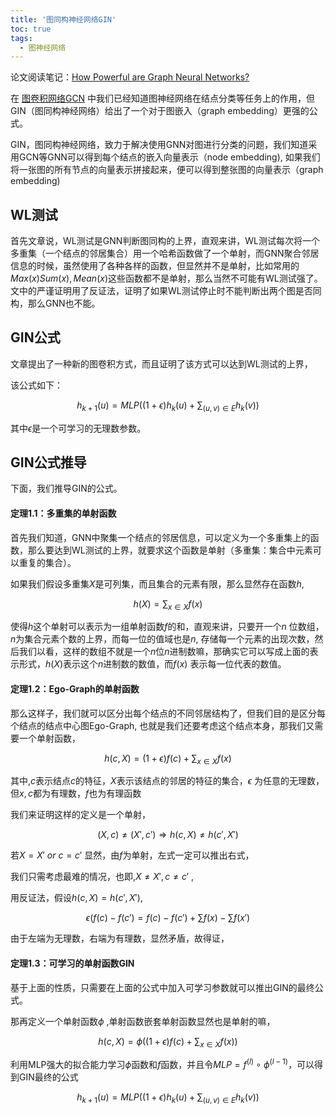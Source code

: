 ```yaml
---
title: '图同构神经网络GIN'
toc: true
tags: 
  - 图神经网络
---
```




论文阅读笔记：[How Powerful are Graph Neural Networks?](https://arxiv.org/abs/1810.00826v3)

在 [图卷积网络GCN](https://truenobility303.github.io/GCN) 中我们已经知道图神经网络在结点分类等任务上的作用，但GIN（图同构神经网络）给出了一个对于图嵌入（graph embedding）更强的公式。

GIN，图同构神经网络，致力于解决使用GNN对图进行分类的问题，我们知道采用GCN等GNN可以得到每个结点的嵌入向量表示（node embedding), 如果我们将一张图的所有节点的向量表示拼接起来，便可以得到整张图的向量表示（graph embedding)



## WL测试



首先文章说，WL测试是GNN判断图同构的上界，直观来讲，WL测试每次将一个多重集（一个结点的邻居集合）用一个哈希函数做了一个单射，而GNN聚合邻居信息的时候，虽然使用了各种各样的函数，但显然并不是单射，比如常用的$Max(x)Sum(x),Mean(x)$这些函数都不是单射，那么当然不可能有WL测试强了。文中的严谨证明用了反证法，证明了如果WL测试停止时不能判断出两个图是否同构，那么GNN也不能。



## GIN公式

文章提出了一种新的图卷积方式，而且证明了该方式可以达到WL测试的上界，

该公式如下：


$$
h_{k+1}(u) = MLP((1+\epsilon) h_k(u) + \sum_{(u,v) \in E} h_k(v))
$$


其中$\epsilon$是一个可学习的无理数参数。



## GIN公式推导

下面，我们推导GIN的公式。

#### 定理1.1：多重集的单射函数



首先我们知道，GNN中聚集一个结点的邻居信息，可以定义为一个多重集上的函数，那么要达到WL测试的上界，就要求这个函数是单射（多重集：集合中元素可以重复的集合）。

如果我们假设多重集$X$是可列集，而且集合的元素有限，那么显然存在函数$h$,


$$
h(X) = \sum_{x\in X} f(x)
$$


使得$h$这个单射可以表示为一组单射函数$f$的和，直观来讲，只要开一个$n$ 位数组，$n$为集合元素个数的上界，而每一位的值域也是$n$, 存储每一个元素的出现次数，然后我们以看，这样的数组不就是一个$n$位$n$进制数嘛，那确实它可以写成上面的表示形式，$h(X)$表示这个$n$进制数的数值，而$f(x)$ 表示每一位代表的数值。



#### 定理1.2：Ego-Graph的单射函数

那么这样子，我们就可以区分出每个结点的不同邻居结构了，但我们目的是区分每个结点的结点中心图Ego-Graph, 也就是我们还要考虑这个结点本身，那我们又需要一个单射函数，


$$
h(c,X) = (1+\epsilon) f(c) + \sum_{x \in X} f(x)
$$


其中,$c$表示结点$c$的特征，$X$表示该结点的邻居的特征的集合，$\epsilon$ 为任意的无理数，但$x,c$都为有理数，$f$也为有理函数

我们来证明这样的定义是一个单射，


$$
(X,c) \neq (X',c') \Rightarrow h(c,X) \neq h(c',X')
$$


若$X=X' \ or  \ c=c'$ 显然，由$f$为单射，左式一定可以推出右式，

我们只需考虑最难的情况，也即,$X \neq X' , c \neq c'$ ,

用反证法，假设$h(c,X) = h(c',X')$,


$$
\epsilon (f(c)- f(c') = f(c) -f(c') + \sum f(x) - \sum f(x')
$$


由于左端为无理数，右端为有理数，显然矛盾，故得证，



#### 定理1.3：可学习的单射函数GIN

基于上面的性质，只需要在上面的公式中加入可学习参数就可以推出GIN的最终公式。

那再定义一个单射函数$\phi$ ,单射函数嵌套单射函数显然也是单射的嘛，


$$
h(c,X) = \phi((1+\epsilon) f(c) + \sum_{x \in X} f(x))
$$


利用MLP强大的拟合能力学习$\phi$函数和$f$函数，并且令$MLP = f^{(l)} \circ  \phi^{(l-1)}$，可以得到GIN最终的公式


$$
h_{k+1}(u) = MLP((1+\epsilon) h_k(u) + \sum_{(u,v) \in E} h_k(v))
$$

